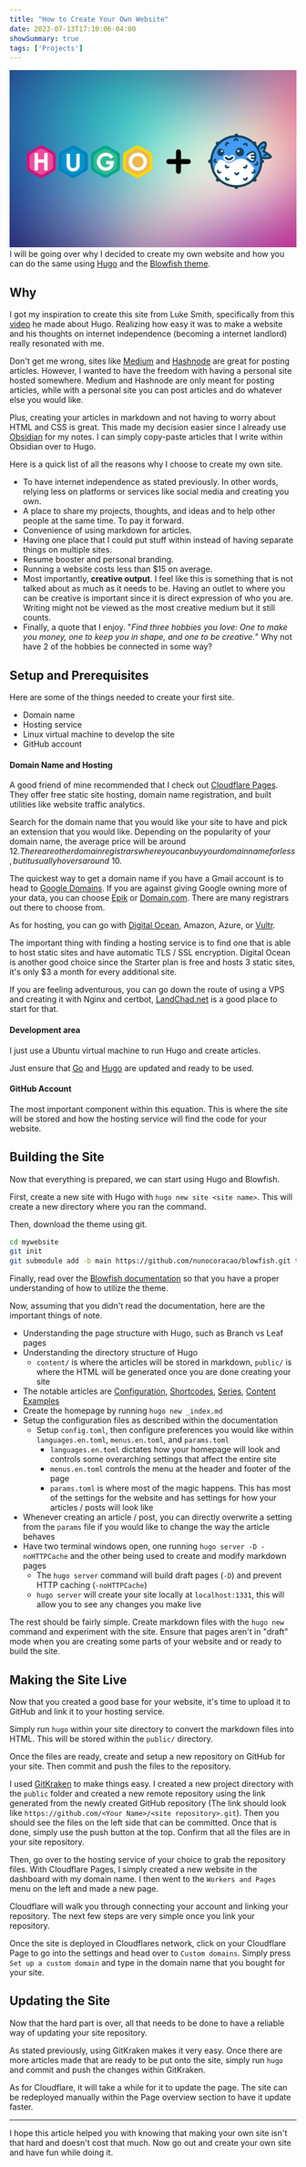 ```yaml
---
title: "How to Create Your Own Website"
date: 2023-07-13T17:10:06-04:00
showSummary: true
tags: ['Projects']
---
```


![Test](feature.png)
I will be going over why I decided to create my own website and how you can do the same using [Hugo](https://gohugo.io/) and the [Blowfish theme](https://blowfish.page/).

## Why

I got my inspiration to create this site from Luke Smith, specifically from this [video](https://youtu.be/ZFL09qhKi5I) he made about Hugo. Realizing how easy it was to make a website and his thoughts on internet independence (becoming a internet landlord) really resonated with me.

Don't get me wrong, sites like [Medium](https://medium.com/) and [Hashnode](https://hashnode.com/) are great for posting articles. However, I wanted to have the freedom with having a personal site hosted somewhere. Medium and Hashnode are only meant for posting articles, while with a personal site you can post articles and do whatever else you would like. 

Plus, creating your articles in markdown and not having to worry about HTML and CSS is great. This made my decision easier since I already use [Obsidian](https://obsidian.md/) for my notes. I can simply copy-paste articles that I write within Obsidian over to Hugo.

Here is a quick list of all the reasons why I choose to create my own site.
- To have internet independence as stated previously. In other words, relying less on platforms or services like social media and creating you own. 
- A place to share my projects, thoughts, and ideas and to help other people at the same time. To pay it forward.
- Convenience of using markdown for articles. 
- Having one place that I could put stuff within instead of having separate things on multiple sites.
- Resume booster and personal branding.
- Running a website costs less than $15 on average.
- Most importantly, **creative output**. I feel like this is something that is not talked about as much as it needs to be. Having an outlet to where you can be creative is important since it is direct expression of who you are. Writing might not be viewed as the most creative medium but it still counts.
- Finally, a quote that I enjoy. "*Find three hobbies you love: One to make you money, one to keep you in shape, and one to be creative.*" Why not have 2 of the hobbies be connected in some way? 

## Setup and Prerequisites
Here are some of the things needed to create your first site. 
- Domain name
- Hosting service 
- Linux virtual machine to develop the site 
- GitHub account

#### Domain Name and Hosting
A good friend of mine recommended that I check out [Cloudflare Pages](https://pages.cloudflare.com/). They offer free static site hosting, domain name registration, and built utilities like website traffic analytics. 

Search for the domain name that you would like your site to have and pick an extension that you would like. Depending on the popularity of your domain name, the average price will be around $12. There are other domain registrars where you can buy your domain name for less, but it usually hovers around ~$10. 

The quickest way to get a domain name if you have a Gmail account is to head to [Google Domains](https://domains.google.com/registrar/). If you are against giving Google owning more of your data, you can choose [Epik](https://www.epik.com/) or [Domain.com](https://www.domain.com/). There are many registrars out there to choose from.

As for hosting, you can go with [Digital Ocean](https://www.digitalocean.com/), Amazon, Azure, or [Vultr](https://www.vultr.com/).

The important thing with finding a hosting service is to find one that is able to host static sites and have automatic TLS / SSL encryption. Digital Ocean is another good choice since the Starter plan is free and hosts 3 static sites, it's only $3 a month for every additional site. 

If you are feeling adventurous, you can go down the route of using a VPS and creating it with Nginx and certbot, [LandChad.net](https://landchad.net/) is a good place to start for that.

#### Development area
I just use a Ubuntu virtual machine to run Hugo and create articles. 

Just ensure that [Go](https://go.dev/) and [Hugo](https://gohugo.io/) are updated and ready to be used.

#### GitHub Account
The most important component within this equation. This is where the site will be stored and how the hosting service will find the code for your website. 

## Building the Site
Now that everything is prepared, we can start using Hugo and Blowfish.

First, create a new site with Hugo with `hugo new site <site name>`. This will create a new directory where you ran the command.

Then, download the theme using git. 
```bash
cd mywebsite
git init
git submodule add -b main https://github.com/nunocoracao/blowfish.git themes/blowfish
```

Finally, read over the [Blowfish documentation](https://blowfish.page/docs/) so that you have a proper understanding of how to utilize the theme. 

Now, assuming that you didn't read the documentation, here are the important things of note. 
- Understanding the page structure with Hugo, such as Branch vs Leaf pages
- Understanding the directory structure of Hugo
	- `content/` is where the articles will be stored in markdown, `public/` is where the HTML will be generated once you are done creating your site
- The notable articles are [Configuration](https://blowfish.page/docs/configuration/), [Shortcodes](https://blowfish.page/docs/shortcodes/), [Series](https://blowfish.page/docs/series/), [Content Examples](https://blowfish.page/docs/content-examples/)
- Create the homepage by running `hugo new _index.md`
- Setup the configuration files as described within the documentation
	- Setup `config.toml`, then configure preferences you would like within `languages.en.toml`, `menus.en.toml`, and `params.toml`
		- `languages.en.toml` dictates how your homepage will look and controls some overarching settings that affect the entire site
		- `menus.en.toml` controls the menu at the header and footer of the page
		- `params.toml` is where most of the magic happens. This has most of the settings for the website and has settings for how your articles / posts will look like
- Whenever creating an article / post, you can directly overwrite a setting from the `params` file if you would like to change the way the article behaves
- Have two terminal windows open, one running `hugo server -D -noHTTPCache` and the other being used to create and modify markdown pages
	- The `hugo server` command will build draft pages (`-D`) and prevent HTTP caching (`-noHTTPCache`)
	- `hugo server` will create your site locally at `localhost:1331`, this will allow you to see any changes you make live

The rest should be fairly simple. Create markdown files with the `hugo new` command and experiment with the site. Ensure that pages aren't in "draft" mode when you are creating some parts of your website and or ready to build the site.

## Making the Site Live

Now that you created a good base for your website, it's time to upload it to GitHub and link it to your hosting service. 

Simply run `hugo` within your site directory to convert the markdown files into HTML. This will be stored within the `public/` directory. 

Once the files are ready, create and setup a new repository on GitHub for your site. Then commit and push the files to the repository. 

I used [GitKraken](https://www.gitkraken.com/) to make things easy. I created a new project directory with the `public` folder and created a new remote repository using the link generated from the newly created GitHub repository (The link should look like `https://github.com/<Your Name>/<site repository>.git`). Then you should see the files on the left side that can be committed. Once that is done, simply use the push button at the top. Confirm that all the files are in your site repository. 

Then, go over to the hosting service of your choice to grab the repository files. With Cloudflare Pages, I simply created a new website in the dashboard with my domain name. I then went to the `Workers and Pages` menu on the left and made a new page. 

Cloudflare will walk you through connecting your account and linking your repository. The next few steps are very simple once you link your repository. 

Once the site is deployed in Cloudflares network, click on your Cloudflare Page to go into the settings and head over to `Custom domains`. Simply press `Set up a custom domain` and type in the domain name that you bought for your site. 

## Updating the Site

Now that the hard part is over, all that needs to be done to have a reliable way of updating your site repository. 

As stated previously, using GitKraken makes it very easy. Once there are more articles made that are ready to be put onto the site, simply run `hugo` and commit and push the changes within GitKraken. 

As for Cloudflare, it will take a while for it to update the page. The site can be redeployed manually within the Page overview section to have it update faster. 


---

I hope this article helped you with knowing that making your own site isn't that hard and doesn't cost that much. Now go out and create your own site and have fun while doing it. 
